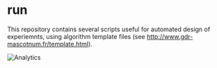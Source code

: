 # run

This repository contains several scripts useful for automated design of experiemnts, using algorithm template files (see http://www.gdr-mascotnum.fr/template.html).


![Analytics](https://ga-beacon.appspot.com/UA-109580-20/MASCOT-NUM/run)
